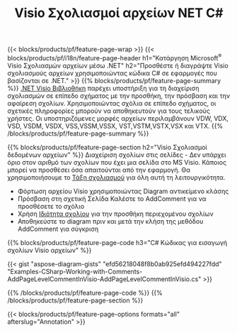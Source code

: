 ﻿---
title: Visio Σχολιασμοί αρχείων NET C#
url: /el/net/annotation/
description: Προσθέστε ή αφαιρέστε τον σχολιασμό δεδομένων του Visio με λίγες μόνο γραμμές κώδικα C#.
---
{{< blocks/products/pf/feature-page-wrap >}}
{{< blocks/products/pf/i18n/feature-page-header h1="Κατάργηση Microsoft<sup>&reg;</sup> Visio Σχολιασμών αρχείων μέσω .NET" h2="Προσθέστε ή διαγράψτε Visio σχολιασμούς αρχείων χρησιμοποιώντας κώδικα C# σε εφαρμογές που βασίζονται σε .NET." >}}
{{% blocks/products/pf/feature-page-summary %}}
[.NET Visio Βιβλιοθήκη](/diagram/net/) παρέχει υποστήριξη για τη διαχείριση σχολιασμών σε επίπεδο σχήματος με την προσθήκη, την πρόσβαση και την αφαίρεση σχολίων. Χρησιμοποιώντας σχόλια σε επίπεδο σχήματος, οι σχετικές πληροφορίες μπορούν να αποθηκευτούν για τους τελικούς χρήστες. Οι υποστηριζόμενες μορφές αρχείων περιλαμβάνουν VDW, VDX, VSD, VSDM, VSDX, VSS,VSSM,VSSX, VST,VSTM,VSTX,VSX και VTX.
{{% /blocks/products/pf/feature-page-summary %}}

{{% blocks/products/pf/feature-page-section h2="Visio Σχολιασμοί δεδομένων αρχείων" %}}
Διαχείριση σχολίων στις σελίδες - Δεν υπάρχει όριο στον αριθμό των σχολίων που έχει μια σελίδα στο MS Visio. Κάποιος μπορεί να προσθέσει όσα απαιτούνται από την εφαρμογή. Θα χρησιμοποιήσουμε το [Τάξη σχολιασμού](https://apireference.aspose.com/diagram/net/aspose.diagram/annotation) για όλη αυτή τη λειτουργικότητα.

+ Φόρτωση αρχείου Visio χρησιμοποιώντας Diagram αντικείμενο κλάσης
+ Πρόσβαση στη σχετική Σελίδα 
Καλέστε το AddComment για να προσθέσετε το σχόλιο
+ Χρήση [Ιδιότητα σχολίου](https://apireference.aspose.com/diagram/net/aspose.diagram/annotation/properties/comment) για την προσθήκη περιεχομένου σχολίων 
+ Αποθηκεύστε το diagram πριν και μετά την κλήση της μεθόδου AddComment για σύγκριση

{{% blocks/products/pf/feature-page-code h3="C# Κώδικας για εισαγωγή σχολίων Visio αρχείων" %}}

{{< gist "aspose-diagram-gists" "efd56218048f8b0ab925efd494227fdd" "Examples-CSharp-Working-with-Comments-AddPageLevelCommentInVisio-AddPageLevelCommentInVisio.cs" >}}

{{% /blocks/products/pf/feature-page-code %}}
{{% /blocks/products/pf/feature-page-section %}}

{{< blocks/products/pf/feature-page-options formats="all" afterslug="Annotation" >}}